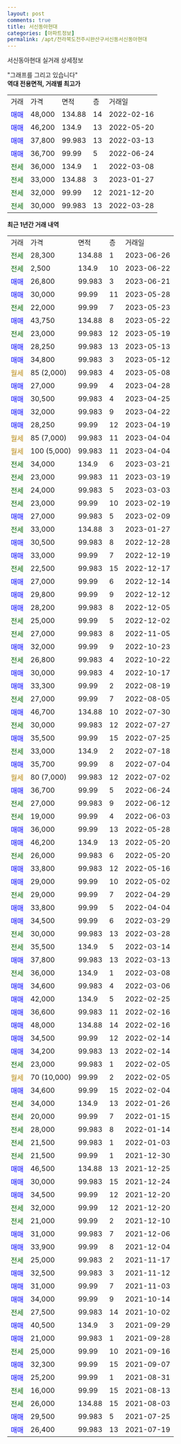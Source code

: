```yaml
---
layout: post
comments: true
title: 서신동아현대
categories: [아파트정보]
permalink: /apt/전라북도전주시완산구서신동서신동아현대
---
```


서신동아현대 실거래 상세정보

<script type="text/javascript">
  google.charts.load('current', {'packages':['line', 'corechart']});
  google.charts.setOnLoadCallback(drawChart);

  function drawChart() {
    var data = new google.visualization.DataTable();
    data.addColumn('date', '거래일');
    data.addColumn('number', "매매");
    data.addColumn('number', "전세");
    data.addColumn('number', "전매");

    data.addRows([[new Date(Date.parse("2023-06-26")), null, 28300, null], [new Date(Date.parse("2023-06-22")), null, 2500, null], [new Date(Date.parse("2023-06-21")), 26800, null, null], [new Date(Date.parse("2023-05-28")), 30000, null, null], [new Date(Date.parse("2023-05-23")), null, 22000, null], [new Date(Date.parse("2023-05-22")), 43750, null, null], [new Date(Date.parse("2023-05-19")), null, 23000, null], [new Date(Date.parse("2023-05-13")), 28250, null, null], [new Date(Date.parse("2023-05-12")), 34800, null, null], [new Date(Date.parse("2023-05-08")), null, null, null], [new Date(Date.parse("2023-04-28")), 27000, null, null], [new Date(Date.parse("2023-04-25")), 30500, null, null], [new Date(Date.parse("2023-04-22")), 32000, null, null], [new Date(Date.parse("2023-04-19")), 28250, null, null], [new Date(Date.parse("2023-04-04")), null, null, null], [new Date(Date.parse("2023-04-04")), null, null, null], [new Date(Date.parse("2023-03-21")), null, 34000, null], [new Date(Date.parse("2023-03-19")), null, 23000, null], [new Date(Date.parse("2023-03-03")), null, 24000, null], [new Date(Date.parse("2023-02-19")), null, 23000, null], [new Date(Date.parse("2023-02-09")), 27000, null, null], [new Date(Date.parse("2023-01-27")), null, 33000, null], [new Date(Date.parse("2022-12-28")), 30500, null, null], [new Date(Date.parse("2022-12-19")), 33000, null, null], [new Date(Date.parse("2022-12-17")), null, 22500, null], [new Date(Date.parse("2022-12-14")), 27000, null, null], [new Date(Date.parse("2022-12-12")), 29800, null, null], [new Date(Date.parse("2022-12-05")), 28200, null, null], [new Date(Date.parse("2022-12-02")), null, 25000, null], [new Date(Date.parse("2022-11-05")), null, 27000, null], [new Date(Date.parse("2022-10-23")), 32000, null, null], [new Date(Date.parse("2022-10-22")), null, 26800, null], [new Date(Date.parse("2022-10-17")), 30000, null, null], [new Date(Date.parse("2022-08-19")), 33300, null, null], [new Date(Date.parse("2022-08-05")), null, 27000, null], [new Date(Date.parse("2022-07-30")), 46700, null, null], [new Date(Date.parse("2022-07-27")), null, 30000, null], [new Date(Date.parse("2022-07-25")), 35500, null, null], [new Date(Date.parse("2022-07-18")), null, 33000, null], [new Date(Date.parse("2022-07-04")), 35700, null, null], [new Date(Date.parse("2022-07-02")), null, null, null], [new Date(Date.parse("2022-06-24")), 36700, null, null], [new Date(Date.parse("2022-06-12")), null, 27000, null], [new Date(Date.parse("2022-06-03")), null, 19000, null], [new Date(Date.parse("2022-05-28")), 36000, null, null], [new Date(Date.parse("2022-05-20")), 46200, null, null], [new Date(Date.parse("2022-05-20")), null, 26000, null], [new Date(Date.parse("2022-05-16")), 33800, null, null], [new Date(Date.parse("2022-05-02")), 29000, null, null], [new Date(Date.parse("2022-04-29")), null, 29000, null], [new Date(Date.parse("2022-04-04")), 33800, null, null], [new Date(Date.parse("2022-03-29")), 34500, null, null], [new Date(Date.parse("2022-03-28")), null, 30000, null], [new Date(Date.parse("2022-03-14")), null, 35500, null], [new Date(Date.parse("2022-03-13")), 37800, null, null], [new Date(Date.parse("2022-03-08")), null, 36000, null], [new Date(Date.parse("2022-03-06")), 34600, null, null], [new Date(Date.parse("2022-02-25")), 42000, null, null], [new Date(Date.parse("2022-02-16")), 36600, null, null], [new Date(Date.parse("2022-02-16")), 48000, null, null], [new Date(Date.parse("2022-02-14")), 34500, null, null], [new Date(Date.parse("2022-02-14")), 34200, null, null], [new Date(Date.parse("2022-02-05")), null, 23000, null], [new Date(Date.parse("2022-02-05")), null, null, null], [new Date(Date.parse("2022-02-04")), 34600, null, null], [new Date(Date.parse("2022-01-26")), null, 34000, null], [new Date(Date.parse("2022-01-15")), null, 20000, null], [new Date(Date.parse("2022-01-14")), null, 28000, null], [new Date(Date.parse("2022-01-03")), null, 21500, null], [new Date(Date.parse("2021-12-30")), null, 21500, null], [new Date(Date.parse("2021-12-25")), 46500, null, null], [new Date(Date.parse("2021-12-24")), 30000, null, null], [new Date(Date.parse("2021-12-20")), 34500, null, null], [new Date(Date.parse("2021-12-20")), null, 32000, null], [new Date(Date.parse("2021-12-10")), null, 21000, null], [new Date(Date.parse("2021-12-06")), 31000, null, null], [new Date(Date.parse("2021-12-04")), 33900, null, null], [new Date(Date.parse("2021-11-17")), null, 25000, null], [new Date(Date.parse("2021-11-12")), 32500, null, null], [new Date(Date.parse("2021-11-03")), 31000, null, null], [new Date(Date.parse("2021-10-14")), 34000, null, null], [new Date(Date.parse("2021-10-02")), null, 27500, null], [new Date(Date.parse("2021-09-29")), 40500, null, null], [new Date(Date.parse("2021-09-28")), 21000, null, null], [new Date(Date.parse("2021-09-16")), null, 25000, null], [new Date(Date.parse("2021-09-07")), 32300, null, null], [new Date(Date.parse("2021-08-31")), 25200, null, null], [new Date(Date.parse("2021-08-13")), null, 16000, null], [new Date(Date.parse("2021-08-03")), null, 26000, null], [new Date(Date.parse("2021-07-25")), 29500, null, null], [new Date(Date.parse("2021-07-19")), 26400, null, null]]);

    var options = {
      hAxis: {
        format: 'yyyy/MM/dd'
      },    
      lineWidth: 0,
      pointsVisible: true,    
      title: '최근 1년간 유형별 실거래가 분포',
      legend: { position: 'bottom' }
    };

    var formatter = new google.visualization.NumberFormat({pattern:'###,###'} );
    formatter.format(data, 1);
    formatter.format(data, 2);
    
    setTimeout(function() {
        var chart = new google.visualization.LineChart(document.getElementById('columnchart_material'));
        chart.draw(data, (options));
        document.getElementById('loading').style.display = 'none';
    }, 200);
  }
</script>


<div id="loading" style="z-index:20; display: block; margin-left: 0px">"그래프를 그리고 있습니다"</div>
<div id="columnchart_material" style="width: 95%; margin-left: 0px; display: block"></div>
<!-- contents start -->
<b>역대 전용면적, 거래별 최고가</b>
<table class="sortable">
    <tr>
      <td>거래</td>
      <td>가격</td>
      <td>면적</td>
      <td>층</td>
      <td>거래일</td>
    </tr>
        <tr>
          <td><a style="color: blue">매매</a></td>
          <td>48,000</td>
          <td>134.88</td>
          <td>14</td>
          <td>2022-02-16</td>
        </tr>            <tr>
          <td><a style="color: blue">매매</a></td>
          <td>46,200</td>
          <td>134.9</td>
          <td>13</td>
          <td>2022-05-20</td>
        </tr>            <tr>
          <td><a style="color: blue">매매</a></td>
          <td>37,800</td>
          <td>99.983</td>
          <td>13</td>
          <td>2022-03-13</td>
        </tr>            <tr>
          <td><a style="color: blue">매매</a></td>
          <td>36,700</td>
          <td>99.99</td>
          <td>5</td>
          <td>2022-06-24</td>
        </tr>        
        <tr>
              <td><a style="color: darkgreen">전세</a></td>
              <td>36,000</td>
              <td>134.9</td>
              <td>1</td>
              <td>2022-03-08</td>
            </tr>            <tr>
              <td><a style="color: darkgreen">전세</a></td>
              <td>33,000</td>
              <td>134.88</td>
              <td>3</td>
              <td>2023-01-27</td>
            </tr>            <tr>
              <td><a style="color: darkgreen">전세</a></td>
              <td>32,000</td>
              <td>99.99</td>
              <td>12</td>
              <td>2021-12-20</td>
            </tr>            <tr>
              <td><a style="color: darkgreen">전세</a></td>
              <td>30,000</td>
              <td>99.983</td>
              <td>13</td>
              <td>2022-03-28</td>
            </tr>        
    
</table>

<b>최근 1년간 거래 내역</b>

<table class="sortable">
    <tr>
      <td>거래</td>
      <td>가격</td>
      <td>면적</td>
      <td>층</td>
      <td>거래일</td>
    </tr>
    <tr>
      <td><a style="color: darkgreen">전세</a></td>
      <td>28,300</td>
      <td>134.88</td>
      <td>1</td>
      <td>2023-06-26</td>
    </tr>          <tr>
      <td><a style="color: darkgreen">전세</a></td>
      <td>2,500</td>
      <td>134.9</td>
      <td>10</td>
      <td>2023-06-22</td>
    </tr>          <tr>
      <td><a style="color: blue">매매</a></td>
      <td>26,800</td>
      <td>99.983</td>
      <td>3</td>
      <td>2023-06-21</td>
    </tr>          <tr>
      <td><a style="color: blue">매매</a></td>
      <td>30,000</td>
      <td>99.99</td>
      <td>11</td>
      <td>2023-05-28</td>
    </tr>          <tr>
      <td><a style="color: darkgreen">전세</a></td>
      <td>22,000</td>
      <td>99.99</td>
      <td>7</td>
      <td>2023-05-23</td>
    </tr>          <tr>
      <td><a style="color: blue">매매</a></td>
      <td>43,750</td>
      <td>134.88</td>
      <td>8</td>
      <td>2023-05-22</td>
    </tr>          <tr>
      <td><a style="color: darkgreen">전세</a></td>
      <td>23,000</td>
      <td>99.983</td>
      <td>12</td>
      <td>2023-05-19</td>
    </tr>          <tr>
      <td><a style="color: blue">매매</a></td>
      <td>28,250</td>
      <td>99.983</td>
      <td>13</td>
      <td>2023-05-13</td>
    </tr>          <tr>
      <td><a style="color: blue">매매</a></td>
      <td>34,800</td>
      <td>99.983</td>
      <td>3</td>
      <td>2023-05-12</td>
    </tr>          <tr>
      <td><a style="color: darkgoldenrod">월세</a></td>
      <td>85 (2,000)</td>
      <td>99.983</td>
      <td>4</td>
      <td>2023-05-08</td>
    </tr>          <tr>
      <td><a style="color: blue">매매</a></td>
      <td>27,000</td>
      <td>99.99</td>
      <td>4</td>
      <td>2023-04-28</td>
    </tr>          <tr>
      <td><a style="color: blue">매매</a></td>
      <td>30,500</td>
      <td>99.983</td>
      <td>4</td>
      <td>2023-04-25</td>
    </tr>          <tr>
      <td><a style="color: blue">매매</a></td>
      <td>32,000</td>
      <td>99.983</td>
      <td>9</td>
      <td>2023-04-22</td>
    </tr>          <tr>
      <td><a style="color: blue">매매</a></td>
      <td>28,250</td>
      <td>99.99</td>
      <td>12</td>
      <td>2023-04-19</td>
    </tr>          <tr>
      <td><a style="color: darkgoldenrod">월세</a></td>
      <td>85 (7,000)</td>
      <td>99.983</td>
      <td>11</td>
      <td>2023-04-04</td>
    </tr>          <tr>
      <td><a style="color: darkgoldenrod">월세</a></td>
      <td>100 (5,000)</td>
      <td>99.983</td>
      <td>11</td>
      <td>2023-04-04</td>
    </tr>          <tr>
      <td><a style="color: darkgreen">전세</a></td>
      <td>34,000</td>
      <td>134.9</td>
      <td>6</td>
      <td>2023-03-21</td>
    </tr>          <tr>
      <td><a style="color: darkgreen">전세</a></td>
      <td>23,000</td>
      <td>99.983</td>
      <td>11</td>
      <td>2023-03-19</td>
    </tr>          <tr>
      <td><a style="color: darkgreen">전세</a></td>
      <td>24,000</td>
      <td>99.983</td>
      <td>5</td>
      <td>2023-03-03</td>
    </tr>          <tr>
      <td><a style="color: darkgreen">전세</a></td>
      <td>23,000</td>
      <td>99.99</td>
      <td>10</td>
      <td>2023-02-19</td>
    </tr>          <tr>
      <td><a style="color: blue">매매</a></td>
      <td>27,000</td>
      <td>99.983</td>
      <td>5</td>
      <td>2023-02-09</td>
    </tr>          <tr>
      <td><a style="color: darkgreen">전세</a></td>
      <td>33,000</td>
      <td>134.88</td>
      <td>3</td>
      <td>2023-01-27</td>
    </tr>          <tr>
      <td><a style="color: blue">매매</a></td>
      <td>30,500</td>
      <td>99.983</td>
      <td>8</td>
      <td>2022-12-28</td>
    </tr>          <tr>
      <td><a style="color: blue">매매</a></td>
      <td>33,000</td>
      <td>99.99</td>
      <td>7</td>
      <td>2022-12-19</td>
    </tr>          <tr>
      <td><a style="color: darkgreen">전세</a></td>
      <td>22,500</td>
      <td>99.983</td>
      <td>15</td>
      <td>2022-12-17</td>
    </tr>          <tr>
      <td><a style="color: blue">매매</a></td>
      <td>27,000</td>
      <td>99.99</td>
      <td>6</td>
      <td>2022-12-14</td>
    </tr>          <tr>
      <td><a style="color: blue">매매</a></td>
      <td>29,800</td>
      <td>99.99</td>
      <td>9</td>
      <td>2022-12-12</td>
    </tr>          <tr>
      <td><a style="color: blue">매매</a></td>
      <td>28,200</td>
      <td>99.983</td>
      <td>8</td>
      <td>2022-12-05</td>
    </tr>          <tr>
      <td><a style="color: darkgreen">전세</a></td>
      <td>25,000</td>
      <td>99.99</td>
      <td>5</td>
      <td>2022-12-02</td>
    </tr>          <tr>
      <td><a style="color: darkgreen">전세</a></td>
      <td>27,000</td>
      <td>99.983</td>
      <td>8</td>
      <td>2022-11-05</td>
    </tr>          <tr>
      <td><a style="color: blue">매매</a></td>
      <td>32,000</td>
      <td>99.99</td>
      <td>9</td>
      <td>2022-10-23</td>
    </tr>          <tr>
      <td><a style="color: darkgreen">전세</a></td>
      <td>26,800</td>
      <td>99.983</td>
      <td>4</td>
      <td>2022-10-22</td>
    </tr>          <tr>
      <td><a style="color: blue">매매</a></td>
      <td>30,000</td>
      <td>99.983</td>
      <td>4</td>
      <td>2022-10-17</td>
    </tr>          <tr>
      <td><a style="color: blue">매매</a></td>
      <td>33,300</td>
      <td>99.99</td>
      <td>2</td>
      <td>2022-08-19</td>
    </tr>          <tr>
      <td><a style="color: darkgreen">전세</a></td>
      <td>27,000</td>
      <td>99.99</td>
      <td>7</td>
      <td>2022-08-05</td>
    </tr>          <tr>
      <td><a style="color: blue">매매</a></td>
      <td>46,700</td>
      <td>134.88</td>
      <td>10</td>
      <td>2022-07-30</td>
    </tr>          <tr>
      <td><a style="color: darkgreen">전세</a></td>
      <td>30,000</td>
      <td>99.983</td>
      <td>12</td>
      <td>2022-07-27</td>
    </tr>          <tr>
      <td><a style="color: blue">매매</a></td>
      <td>35,500</td>
      <td>99.99</td>
      <td>15</td>
      <td>2022-07-25</td>
    </tr>          <tr>
      <td><a style="color: darkgreen">전세</a></td>
      <td>33,000</td>
      <td>134.9</td>
      <td>2</td>
      <td>2022-07-18</td>
    </tr>          <tr>
      <td><a style="color: blue">매매</a></td>
      <td>35,700</td>
      <td>99.99</td>
      <td>8</td>
      <td>2022-07-04</td>
    </tr>          <tr>
      <td><a style="color: darkgoldenrod">월세</a></td>
      <td>80 (7,000)</td>
      <td>99.983</td>
      <td>12</td>
      <td>2022-07-02</td>
    </tr>          <tr>
      <td><a style="color: blue">매매</a></td>
      <td>36,700</td>
      <td>99.99</td>
      <td>5</td>
      <td>2022-06-24</td>
    </tr>          <tr>
      <td><a style="color: darkgreen">전세</a></td>
      <td>27,000</td>
      <td>99.983</td>
      <td>9</td>
      <td>2022-06-12</td>
    </tr>          <tr>
      <td><a style="color: darkgreen">전세</a></td>
      <td>19,000</td>
      <td>99.99</td>
      <td>4</td>
      <td>2022-06-03</td>
    </tr>          <tr>
      <td><a style="color: blue">매매</a></td>
      <td>36,000</td>
      <td>99.99</td>
      <td>13</td>
      <td>2022-05-28</td>
    </tr>          <tr>
      <td><a style="color: blue">매매</a></td>
      <td>46,200</td>
      <td>134.9</td>
      <td>13</td>
      <td>2022-05-20</td>
    </tr>          <tr>
      <td><a style="color: darkgreen">전세</a></td>
      <td>26,000</td>
      <td>99.983</td>
      <td>6</td>
      <td>2022-05-20</td>
    </tr>          <tr>
      <td><a style="color: blue">매매</a></td>
      <td>33,800</td>
      <td>99.983</td>
      <td>12</td>
      <td>2022-05-16</td>
    </tr>          <tr>
      <td><a style="color: blue">매매</a></td>
      <td>29,000</td>
      <td>99.99</td>
      <td>10</td>
      <td>2022-05-02</td>
    </tr>          <tr>
      <td><a style="color: darkgreen">전세</a></td>
      <td>29,000</td>
      <td>99.99</td>
      <td>7</td>
      <td>2022-04-29</td>
    </tr>          <tr>
      <td><a style="color: blue">매매</a></td>
      <td>33,800</td>
      <td>99.99</td>
      <td>5</td>
      <td>2022-04-04</td>
    </tr>          <tr>
      <td><a style="color: blue">매매</a></td>
      <td>34,500</td>
      <td>99.99</td>
      <td>6</td>
      <td>2022-03-29</td>
    </tr>          <tr>
      <td><a style="color: darkgreen">전세</a></td>
      <td>30,000</td>
      <td>99.983</td>
      <td>13</td>
      <td>2022-03-28</td>
    </tr>          <tr>
      <td><a style="color: darkgreen">전세</a></td>
      <td>35,500</td>
      <td>134.9</td>
      <td>5</td>
      <td>2022-03-14</td>
    </tr>          <tr>
      <td><a style="color: blue">매매</a></td>
      <td>37,800</td>
      <td>99.983</td>
      <td>13</td>
      <td>2022-03-13</td>
    </tr>          <tr>
      <td><a style="color: darkgreen">전세</a></td>
      <td>36,000</td>
      <td>134.9</td>
      <td>1</td>
      <td>2022-03-08</td>
    </tr>          <tr>
      <td><a style="color: blue">매매</a></td>
      <td>34,600</td>
      <td>99.983</td>
      <td>4</td>
      <td>2022-03-06</td>
    </tr>          <tr>
      <td><a style="color: blue">매매</a></td>
      <td>42,000</td>
      <td>134.9</td>
      <td>5</td>
      <td>2022-02-25</td>
    </tr>          <tr>
      <td><a style="color: blue">매매</a></td>
      <td>36,600</td>
      <td>99.983</td>
      <td>11</td>
      <td>2022-02-16</td>
    </tr>          <tr>
      <td><a style="color: blue">매매</a></td>
      <td>48,000</td>
      <td>134.88</td>
      <td>14</td>
      <td>2022-02-16</td>
    </tr>          <tr>
      <td><a style="color: blue">매매</a></td>
      <td>34,500</td>
      <td>99.99</td>
      <td>12</td>
      <td>2022-02-14</td>
    </tr>          <tr>
      <td><a style="color: blue">매매</a></td>
      <td>34,200</td>
      <td>99.983</td>
      <td>13</td>
      <td>2022-02-14</td>
    </tr>          <tr>
      <td><a style="color: darkgreen">전세</a></td>
      <td>23,000</td>
      <td>99.983</td>
      <td>1</td>
      <td>2022-02-05</td>
    </tr>          <tr>
      <td><a style="color: darkgoldenrod">월세</a></td>
      <td>70 (10,000)</td>
      <td>99.99</td>
      <td>2</td>
      <td>2022-02-05</td>
    </tr>          <tr>
      <td><a style="color: blue">매매</a></td>
      <td>34,600</td>
      <td>99.99</td>
      <td>15</td>
      <td>2022-02-04</td>
    </tr>          <tr>
      <td><a style="color: darkgreen">전세</a></td>
      <td>34,000</td>
      <td>134.9</td>
      <td>13</td>
      <td>2022-01-26</td>
    </tr>          <tr>
      <td><a style="color: darkgreen">전세</a></td>
      <td>20,000</td>
      <td>99.99</td>
      <td>7</td>
      <td>2022-01-15</td>
    </tr>          <tr>
      <td><a style="color: darkgreen">전세</a></td>
      <td>28,000</td>
      <td>99.983</td>
      <td>8</td>
      <td>2022-01-14</td>
    </tr>          <tr>
      <td><a style="color: darkgreen">전세</a></td>
      <td>21,500</td>
      <td>99.983</td>
      <td>1</td>
      <td>2022-01-03</td>
    </tr>          <tr>
      <td><a style="color: darkgreen">전세</a></td>
      <td>21,500</td>
      <td>99.99</td>
      <td>1</td>
      <td>2021-12-30</td>
    </tr>          <tr>
      <td><a style="color: blue">매매</a></td>
      <td>46,500</td>
      <td>134.88</td>
      <td>13</td>
      <td>2021-12-25</td>
    </tr>          <tr>
      <td><a style="color: blue">매매</a></td>
      <td>30,000</td>
      <td>99.983</td>
      <td>15</td>
      <td>2021-12-24</td>
    </tr>          <tr>
      <td><a style="color: blue">매매</a></td>
      <td>34,500</td>
      <td>99.99</td>
      <td>12</td>
      <td>2021-12-20</td>
    </tr>          <tr>
      <td><a style="color: darkgreen">전세</a></td>
      <td>32,000</td>
      <td>99.99</td>
      <td>12</td>
      <td>2021-12-20</td>
    </tr>          <tr>
      <td><a style="color: darkgreen">전세</a></td>
      <td>21,000</td>
      <td>99.99</td>
      <td>2</td>
      <td>2021-12-10</td>
    </tr>          <tr>
      <td><a style="color: blue">매매</a></td>
      <td>31,000</td>
      <td>99.983</td>
      <td>7</td>
      <td>2021-12-06</td>
    </tr>          <tr>
      <td><a style="color: blue">매매</a></td>
      <td>33,900</td>
      <td>99.99</td>
      <td>8</td>
      <td>2021-12-04</td>
    </tr>          <tr>
      <td><a style="color: darkgreen">전세</a></td>
      <td>25,000</td>
      <td>99.983</td>
      <td>2</td>
      <td>2021-11-17</td>
    </tr>          <tr>
      <td><a style="color: blue">매매</a></td>
      <td>32,500</td>
      <td>99.983</td>
      <td>3</td>
      <td>2021-11-12</td>
    </tr>          <tr>
      <td><a style="color: blue">매매</a></td>
      <td>31,000</td>
      <td>99.99</td>
      <td>7</td>
      <td>2021-11-03</td>
    </tr>          <tr>
      <td><a style="color: blue">매매</a></td>
      <td>34,000</td>
      <td>99.99</td>
      <td>9</td>
      <td>2021-10-14</td>
    </tr>          <tr>
      <td><a style="color: darkgreen">전세</a></td>
      <td>27,500</td>
      <td>99.983</td>
      <td>14</td>
      <td>2021-10-02</td>
    </tr>          <tr>
      <td><a style="color: blue">매매</a></td>
      <td>40,500</td>
      <td>134.9</td>
      <td>3</td>
      <td>2021-09-29</td>
    </tr>          <tr>
      <td><a style="color: blue">매매</a></td>
      <td>21,000</td>
      <td>99.983</td>
      <td>1</td>
      <td>2021-09-28</td>
    </tr>          <tr>
      <td><a style="color: darkgreen">전세</a></td>
      <td>25,000</td>
      <td>99.99</td>
      <td>10</td>
      <td>2021-09-16</td>
    </tr>          <tr>
      <td><a style="color: blue">매매</a></td>
      <td>32,300</td>
      <td>99.99</td>
      <td>15</td>
      <td>2021-09-07</td>
    </tr>          <tr>
      <td><a style="color: blue">매매</a></td>
      <td>25,200</td>
      <td>99.99</td>
      <td>1</td>
      <td>2021-08-31</td>
    </tr>          <tr>
      <td><a style="color: darkgreen">전세</a></td>
      <td>16,000</td>
      <td>99.99</td>
      <td>15</td>
      <td>2021-08-13</td>
    </tr>          <tr>
      <td><a style="color: darkgreen">전세</a></td>
      <td>26,000</td>
      <td>134.88</td>
      <td>15</td>
      <td>2021-08-03</td>
    </tr>          <tr>
      <td><a style="color: blue">매매</a></td>
      <td>29,500</td>
      <td>99.983</td>
      <td>5</td>
      <td>2021-07-25</td>
    </tr>          <tr>
      <td><a style="color: blue">매매</a></td>
      <td>26,400</td>
      <td>99.983</td>
      <td>13</td>
      <td>2021-07-19</td>
    </tr>      </table>
<!-- contents end -->    

